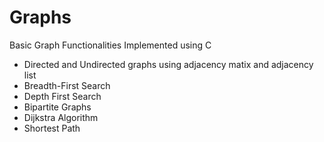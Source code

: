 # Graphs

Basic Graph Functionalities Implemented using C

- Directed and Undirected graphs using adjacency matix and adjacency list
- Breadth-First Search
- Depth First Search
- Bipartite Graphs
- Dijkstra Algorithm
- Shortest Path
